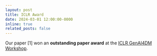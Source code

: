 ```yaml
---
layout: post
title: ICLR Award
date: 2024-03-01 12:00:00-0000
inline: true
related_posts: false
---
```


Our paper [1] won an **outstanding paper award** at the <a href="https://sites.google.com/view/genai4dm-iclr2024" target="_blank">ICLR GenAI4DM Workshop</a>.

